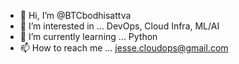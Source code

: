 - 👋 Hi, I’m @BTCbodhisattva
- 👀 I’m interested in ... DevOps, Cloud Infra, ML/AI
- 🌱 I’m currently learning ... Python
- 📫 How to reach me ... jesse.cloudops@gmail.com

<!---
BTCbodhisattva/BTCbodhisattva is a ✨ special ✨ repository because its `README.md` (this file) appears on your GitHub profile.
You can click the Preview link to take a look at your changes.
--->
